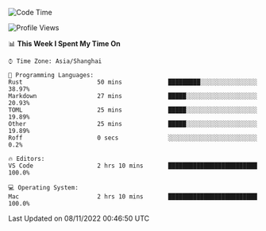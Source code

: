 <!--START_SECTION:waka-->
![Code Time](http://img.shields.io/badge/Code%20Time-1%2C749%20hrs%2047%20mins-blue)

![Profile Views](http://img.shields.io/badge/Profile%20Views-38-blue)

📊 **This Week I Spent My Time On** 

```text
⌚︎ Time Zone: Asia/Shanghai

💬 Programming Languages: 
Rust                     50 mins             █████████░░░░░░░░░░░░░░░░   38.97% 
Markdown                 27 mins             █████░░░░░░░░░░░░░░░░░░░░   20.93% 
TOML                     25 mins             █████░░░░░░░░░░░░░░░░░░░░   19.89% 
Other                    25 mins             █████░░░░░░░░░░░░░░░░░░░░   19.89% 
Roff                     0 secs              ░░░░░░░░░░░░░░░░░░░░░░░░░   0.2%

🔥 Editors: 
VS Code                  2 hrs 10 mins       █████████████████████████   100.0%

💻 Operating System: 
Mac                      2 hrs 10 mins       █████████████████████████   100.0%

```


 Last Updated on 08/11/2022 00:46:50 UTC
<!--END_SECTION:waka-->

<!--![CodersRank](https://cr-skills-chart-widget.azurewebsites.net/api/api?username=BugenZhao&padding=16&tooltip=true&branding=false&sort-by-score=true&skills=Rust%2C%20Swift%2C%20C%2C%20TypeScript%2C%20Java%2C%20Go%2C%20Dart%2C%20C%2B%2B%2C%20Python%2C%20Assembly%2C%20Shell%2C%20Kotlin)-->
